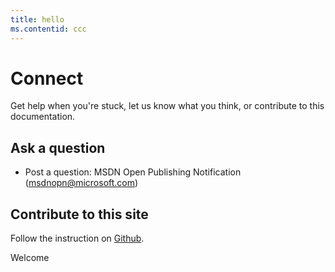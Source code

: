 ```yaml
---
title: hello
ms.contentid: ccc
---
```


# Connect #

Get help when you're stuck, let us know what you think, or contribute to this documentation. 

## Ask a question ##
- Post a question: MSDN Open Publishing Notification (msdnopn@microsoft.com) 

## Contribute to this site ##

Follow the instruction on [Github](https://github.com/openpublish/docs).

Welcome
